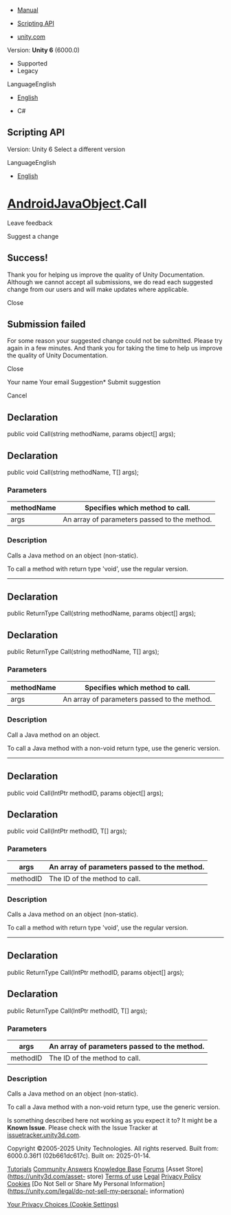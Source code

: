 [ ]()

  * [Manual](../Manual/index.html)
  * [Scripting API](../ScriptReference/index.html)

  * [unity.com](https://unity.com/)

Version: **Unity 6** (6000.0)

  * Supported
  * Legacy

LanguageEnglish

  * [English]()

  * C#

[ ](https://docs.unity3d.com)

## Scripting API

Version: Unity 6 Select a different version

LanguageEnglish

  * [English]()

#  [AndroidJavaObject](AndroidJavaObject.html).Call

Leave feedback

Suggest a change

## Success!

Thank you for helping us improve the quality of Unity Documentation. Although
we cannot accept all submissions, we do read each suggested change from our
users and will make updates where applicable.

Close

## Submission failed

For some reason your suggested change could not be submitted. Please <a>try
again</a> in a few minutes. And thank you for taking the time to help us
improve the quality of Unity Documentation.

Close

Your name Your email Suggestion* Submit suggestion

Cancel

[ ]()

## Declaration

public void Call(string methodName, params object[] args);

## Declaration

public void Call(string methodName, T[] args);

### Parameters

methodName | Specifies which method to call.  
---|---  
args | An array of parameters passed to the method.  
  
### Description

Calls a Java method on an object (non-static).

To call a method with return type 'void', use the regular version.

* * *

## Declaration

public ReturnType Call(string methodName, params object[] args);

## Declaration

public ReturnType Call(string methodName, T[] args);

### Parameters

methodName | Specifies which method to call.  
---|---  
args | An array of parameters passed to the method.  
  
### Description

Call a Java method on an object.

To call a Java method with a non-void return type, use the generic version.

* * *

## Declaration

public void Call(IntPtr methodID, params object[] args);

## Declaration

public void Call(IntPtr methodID, T[] args);

### Parameters

args | An array of parameters passed to the method.  
---|---  
methodID | The ID of the method to call.  
  
### Description

Calls a Java method on an object (non-static).

To call a method with return type 'void', use the regular version.

* * *

## Declaration

public ReturnType Call(IntPtr methodID, params object[] args);

## Declaration

public ReturnType Call(IntPtr methodID, T[] args);

### Parameters

args | An array of parameters passed to the method.  
---|---  
methodID | The ID of the method to call.  
  
### Description

Calls a Java method on an object (non-static).

To call a Java method with a non-void return type, use the generic version.

Is something described here not working as you expect it to? It might be a
**Known Issue**. Please check with the Issue Tracker at
[issuetracker.unity3d.com](https://issuetracker.unity3d.com).

Copyright ©2005-2025 Unity Technologies. All rights reserved. Built from:
6000.0.36f1 (02b661dc617c). Built on: 2025-01-14.

[Tutorials](https://unity3d.com/learn) [Community
Answers](https://answers.unity3d.com) [Knowledge
Base](https://support.unity3d.com/hc/en-us)
[Forums](https://forum.unity3d.com) [Asset Store](https://unity3d.com/asset-
store) [Terms of use](https://docs.unity3d.com/Manual/TermsOfUse.html)
[Legal](https://unity.com/legal) [Privacy
Policy](https://unity.com/legal/privacy-policy)
[Cookies](https://unity.com/legal/cookie-policy) [Do Not Sell or Share My
Personal Information](https://unity.com/legal/do-not-sell-my-personal-
information)

[Your Privacy Choices (Cookie Settings)](javascript:void\(0\);)

